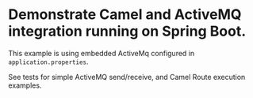# Demonstrate Camel and ActiveMQ integration running on Spring Boot.

This example is using embedded ActiveMq configured in `application.properties`.

See tests for simple ActiveMQ send/receive, and Camel Route execution examples.



